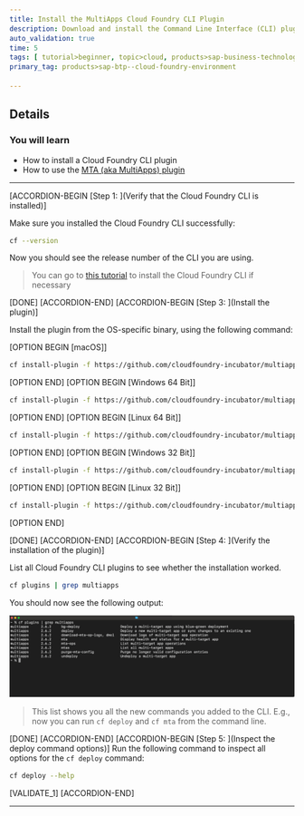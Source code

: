 ```yaml
---
title: Install the MultiApps Cloud Foundry CLI Plugin
description: Download and install the Command Line Interface (CLI) plugin, which allows you to deploy MTA archives from the command line.
auto_validation: true
time: 5
tags: [ tutorial>beginner, topic>cloud, products>sap-business-technology-platform]
primary_tag: products>sap-btp--cloud-foundry-environment

---
```


## Details
### You will learn
  - How to install a Cloud Foundry CLI plugin
  - How to use the [MTA (aka MultiApps) plugin](https://github.com/cloudfoundry-incubator/multiapps-cli-plugin)

---

[ACCORDION-BEGIN [Step 1: ](Verify that the Cloud Foundry CLI is installed)]

Make sure you installed the Cloud Foundry CLI successfully:
```Bash
cf --version
```

Now you should see the release number of the CLI you are using.


> You can go to [this tutorial](cp-cf-download-cli) to install the Cloud Foundry CLI if necessary


[DONE]
[ACCORDION-END]
[ACCORDION-BEGIN [Step 3: ](Install the plugin)]


Install the plugin from the OS-specific binary, using the following command:

[OPTION BEGIN [macOS]]
```Bash
cf install-plugin -f https://github.com/cloudfoundry-incubator/multiapps-cli-plugin/releases/latest/download/multiapps-plugin.osx
```
[OPTION END]
[OPTION BEGIN [Windows 64 Bit]]
```Bash
cf install-plugin -f https://github.com/cloudfoundry-incubator/multiapps-cli-plugin/releases/latest/download/multiapps-plugin.win64
```
[OPTION END]
[OPTION BEGIN [Linux 64 Bit]]
```Bash
cf install-plugin -f https://github.com/cloudfoundry-incubator/multiapps-cli-plugin/releases/latest/download/multiapps-plugin.linux64
```
[OPTION END]
[OPTION BEGIN [Windows 32 Bit]]
```Bash
cf install-plugin -f https://github.com/cloudfoundry-incubator/multiapps-cli-plugin/releases/latest/download/multiapps-plugin.win32
```
[OPTION END]
[OPTION BEGIN [Linux 32 Bit]]
```Bash
cf install-plugin -f https://github.com/cloudfoundry-incubator/multiapps-cli-plugin/releases/latest/download/multiapps-plugin.linux32
```
[OPTION END]

[DONE]
[ACCORDION-END]
[ACCORDION-BEGIN [Step 4: ](Verify the installation of the plugin)]

List all Cloud Foundry CLI plugins to see whether the installation worked.
```Bash
cf plugins | grep multiapps
```
You should now see the following output:

![listed plugins](./cfplugins.png)

> This list shows you all the new commands you added to the CLI. E.g., now you can run `cf deploy` and `cf mta` from the command line.

[DONE]
[ACCORDION-END]
[ACCORDION-BEGIN [Step 5: ](Inspect the deploy command options)]
Run the following command to inspect all options for the `cf deploy` command:
```Bash
cf deploy --help
```


[VALIDATE_1]
[ACCORDION-END]

---
